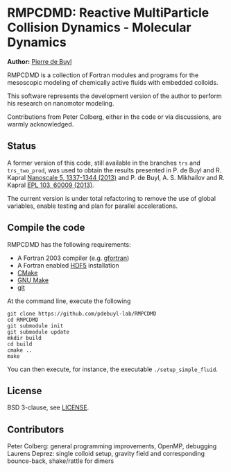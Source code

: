RMPCDMD: Reactive MultiParticle Collision Dynamics - Molecular Dynamics
=======================================================================

**Author:** [Pierre de Buyl](http://pdebuyl.be/)

RMPCDMD is a collection of Fortran modules and programs for the
mesoscopic modeling of chemically active fluids with embedded colloids.

This software represents the development version of the author to
perform his research on nanomotor modeling.

Contributions from Peter Colberg, either in the code or via
discussions, are warmly acknowledged.

## Status

A former version of this code, still available in the branches `trs`
and `trs_two_prod`, was used to obtain the results presented in P. de
Buyl and R. Kapral [Nanoscale 5, 1337-1344
(2013)](http://dx.doi.org/10.1039/C2NR33711H) and P. de Buyl,
A. S. Mikhailov and R. Kapral [EPL 103, 60009
(2013)](http://dx.doi.org/10.1209/0295-5075/103/60009).

The current version is under total refactoring to remove the use of
global variables, enable testing and plan for parallel accelerations.

## Compile the code

RMPCDMD has the following requirements:

- A Fortran 2003 compiler (e.g. [gfortran](https://gcc.gnu.org/wiki/GFortran))
- A Fortran enabled [HDF5](https://www.hdfgroup.org/HDF5/) installation
- [CMake](http://cmake.org/)
- [GNU Make](https://www.gnu.org/software/make/)
- [git](http://git-scm.com/)

At the command line, execute the following

    git clone https://github.com/pdebuyl-lab/RMPCDMD
    cd RMPCDMD
    git submodule init
    git submodule update
    mkdir build
    cd build
    cmake ..
    make

You can then execute, for instance, the executable `./setup_simple_fluid`.

## License

BSD 3-clause, see [LICENSE](LICENSE).

## Contributors

Peter Colberg: general programming improvements, OpenMP, debugging  
Laurens Deprez: single colloid setup, gravity field and corresponding bounce-back, shake/rattle for dimers
